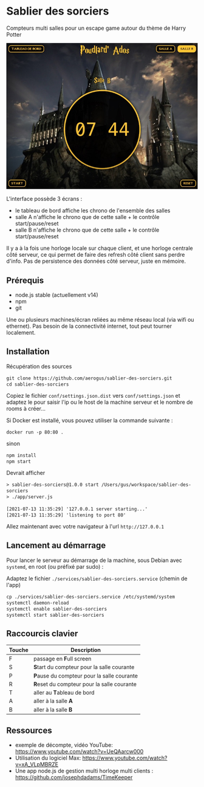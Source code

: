 # Sablier des sorciers

Compteurs multi salles pour un escape game autour du thème de Harry Potter

![capture d'écran](screenshot.jpg)

L'interface possède 3 écrans :

- le tableau de bord affiche les chrono de l'ensemble des salles
- salle A n'affiche le chrono que de cette salle + le contrôle start/pause/reset
- salle B n'affiche le chrono que de cette salle + le contrôle start/pause/reset

Il y a à la fois une horloge locale sur chaque client, et une horloge centrale côté serveur, ce qui permet de faire des refresh côté client sans perdre d'info. Pas de persistence des données côté serveur, juste en mémoire.

## Prérequis

* node.js stable (actuellement v14)
* npm
* git

Une ou plusieurs machines/écran reliées au même réseau local (via wifi ou ethernet). Pas besoin de la connectivité internet, tout peut tourner localement.

## Installation

Récupération des sources

```
git clone https://github.com/aerogus/sablier-des-sorciers.git
cd sablier-des-sorciers
```

Copiez le fichier `conf/settings.json.dist` vers `conf/settings.json` et adaptez le pour saisir l'ip ou le host de la machine serveur et le nombre de rooms à créer...

Si Docker est installé, vous pouvez utiliser la commande suivante :

```
docker run -p 80:80 .
```

sinon

```
npm install
npm start
```

Devrait afficher

```
> sablier-des-sorciers@1.0.0 start /Users/gus/workspace/sablier-des-sorciers
> ./app/server.js

[2021-07-13 11:35:29] '127.0.0.1 server starting...'
[2021-07-13 11:35:29] 'listening to port 80'
```

Allez maintenant avec votre navigateur à l'url `http://127.0.0.1`

## Lancement au démarrage

Pour lancer le serveur au démarrage de la machine, sous Debian avec `systemd`, en root (ou préfixé par sudo) :

Adaptez le fichier `./services/sablier-des-sorciers.service` (chemin de l'app)

```
cp ./services/sablier-des-sorciers.service /etc/systemd/system
systemctl daemon-reload
systemctl enable sablier-des-sorciers
systemctl start sablier-des-sorciers
```

## Raccourcis clavier

| Touche | Description |
|--------|-------------|
| F | passage en **F**ull screen
| S | **S**tart du compteur pour la salle courante
| P | **P**ause du compteur pour la salle courante
| R | **R**eset du compteur pour la salle courante
| T | aller au **T**ableau de bord
| A | aller à la salle **A**
| B | aller à la salle **B**

## Ressources

* exemple de décompte, vidéo YouTube: https://www.youtube.com/watch?v=UeQAarcw000
* Utilisation du logiciel Max: https://www.youtube.com/watch?v=xA_VLpMBRZE
* Une app node.js de gestion multi horloge multi clients : https://github.com/josephdadams/TimeKeeper
